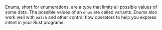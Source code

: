 Enums, short for enumerations, are a type that limits all possible values of some data. The possible values of an `enum` are called variants. Enums also work well with `match` and other control flow operators to help you express intent in your Rust programs.
